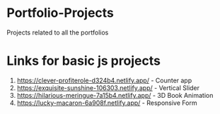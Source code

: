 # Portfolio-Projects
Projects related to all the portfolios

# Links for basic js projects
1. https://clever-profiterole-d324b4.netlify.app/ - Counter app
2. https://exquisite-sunshine-106303.netlify.app/ - Vertical Slider
3. https://hilarious-meringue-7a15b4.netlify.app/ - 3D Book Animation
4. https://lucky-macaron-6a908f.netlify.app/ - Responsive Form
